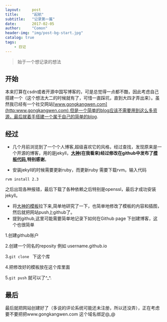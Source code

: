 ```yaml
---
layout:     post
title:      "起航"
subtitle:   "记录第一篇"
date:       2017-02-05
author:     "Comon"
header-img: "img/post-bg-start.jpg"
catalog: true
tags:
    - 日记
---
```


>始于一个想记录的想法


## 开始
本来打算在csdn或者开源中国写博客的，可是总觉得一点都不酷，因此考虑自己搭建一个（这个想法大二的时候就有了，可惜一直踩坑，直到大四才弄出来）。虽然我已经有一个社交网站[www.gongkangwen.com](http:www.gongkangwen.com),但是一个简单的blog应该不需要用到这么多资源，最后就着手搭建一个属于自己的简单的blog.


## 经过

* 几个月前浏览到了一个个人博客,超级喜欢它的风格，经过查找，发现原来是一个开源的博客，用的是jekyll，**[大神](http://huangxuan.me)(在我看来)经过修改在github中发布了[模板代码](https://github.com/huxpro/huxpro.github.io/),特别感谢**。

* 安装jekyll的时候需要更新ruby，而更新ruby 需要下载rvm。输入代码
```
rvm install 2.3
```
之后出现各种报错，最后下载了各种依赖之后特别是openssl，最后才成功安装jekyll。

* 将[大神的模板](https://github.com/huxpro/huxpro.github.io/)拉下来,简单地研究了一下，也简单地修改了模板的内容和插图，然后就把网站push上github了。
* 提到github,这里可能需要简单地记录下如何在Github page 下创建博客，这个也很简单  

 1.创建github账户
 
 2.创建一个同名的reposity 例如 username.github.io
 
 3.`git clone ` 下这个库
 
 4.把修改好的模板放在这个库里面
 
 5.`git push` 就可以了^_^.
 

## 最后
最后就把网站创建好了（多说的评论系统可能还未注册，所以还没弄），正在考虑要不要把把www.gongkangwen.com
这个域名绑定@_@











